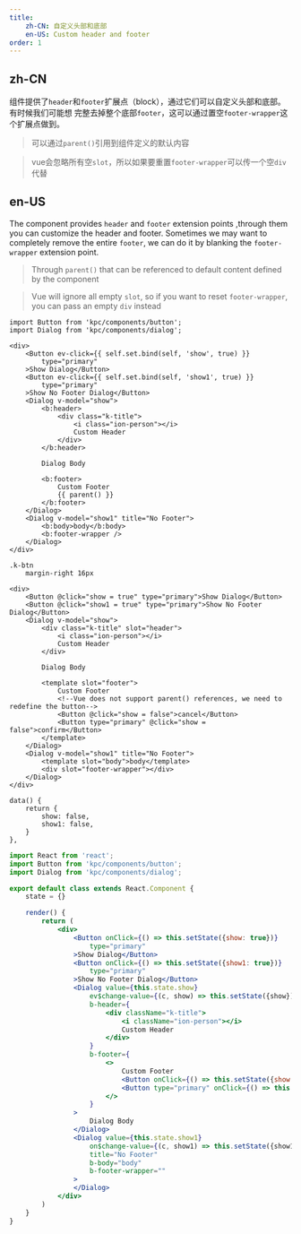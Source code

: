 ```yaml
---
title: 
    zh-CN: 自定义头部和底部
    en-US: Custom header and footer
order: 1
---
```


## zh-CN

组件提供了`header`和`footer`扩展点（block），通过它们可以自定义头部和底部。有时候我们可能想
完整去掉整个底部`footer`，这可以通过置空`footer-wrapper`这个扩展点做到。

> 可以通过`parent()`引用到组件定义的默认内容

> vue会忽略所有空`slot`，所以如果要重置`footer-wrapper`可以传一个空`div`代替

## en-US

The component provides `header` and `footer` extension points ,through them you can customize the header and footer. Sometimes we may want to completely remove the entire `footer`, we can do it by blanking the `footer-wrapper` extension point.

> Through `parent()` that can be referenced to default content defined by the component

> Vue will ignore all empty `slot`, so if you want to reset `footer-wrapper`, you can pass an empty `div` instead

```vdt
import Button from 'kpc/components/button';
import Dialog from 'kpc/components/dialog';

<div>
    <Button ev-click={{ self.set.bind(self, 'show', true) }}
        type="primary"
    >Show Dialog</Button>
    <Button ev-click={{ self.set.bind(self, 'show1', true) }}
        type="primary"
    >Show No Footer Dialog</Button>
    <Dialog v-model="show">
        <b:header>
            <div class="k-title">
                <i class="ion-person"></i>
                Custom Header
            </div>
        </b:header>

        Dialog Body 

        <b:footer>
            Custom Footer
            {{ parent() }}
        </b:footer>
    </Dialog>
    <Dialog v-model="show1" title="No Footer">
        <b:body>body</b:body>
        <b:footer-wrapper />
    </Dialog>
</div>
```

```styl
.k-btn
    margin-right 16px
```

```vue-template
<div>
    <Button @click="show = true" type="primary">Show Dialog</Button>
    <Button @click="show1 = true" type="primary">Show No Footer Dialog</Button>
    <Dialog v-model="show">
        <div class="k-title" slot="header">
            <i class="ion-person"></i>
            Custom Header
        </div>

        Dialog Body 

        <template slot="footer">
            Custom Footer
            <!--Vue does not support parent() references, we need to redefine the button-->
            <Button @click="show = false">cancel</Button>
            <Button type="primary" @click="show = false">confirm</Button>
        </template>
    </Dialog>
    <Dialog v-model="show1" title="No Footer">
        <template slot="body">body</template>
        <div slot="footer-wrapper"></div>
    </Dialog>
</div>
```

```vue-data
data() {
    return {
        show: false,
        show1: false,
    }
},
```

```jsx
import React from 'react';
import Button from 'kpc/components/button';
import Dialog from 'kpc/components/dialog';

export default class extends React.Component {
    state = {}

    render() {
        return (
            <div>
                <Button onClick={() => this.setState({show: true})}
                    type="primary"
                >Show Dialog</Button>
                <Button onClick={() => this.setState({show1: true})}
                    type="primary"
                >Show No Footer Dialog</Button>
                <Dialog value={this.state.show}
                    ev$change-value={(c, show) => this.setState({show})}
                    b-header={
                        <div className="k-title">
                            <i className="ion-person"></i>
                            Custom Header
                        </div>
                    }
                    b-footer={
                        <>
                            Custom Footer
                            <Button onClick={() => this.setState({show: false})}>cancel</Button>
                            <Button type="primary" onClick={() => this.setState({show: false})}>confirm</Button>
                        </>
                    }
                >
                    Dialog Body 
                </Dialog>
                <Dialog value={this.state.show1}
                    on$change-value={(c, show1) => this.setState({show1})}
                    title="No Footer"
                    b-body="body"
                    b-footer-wrapper=""
                >
                </Dialog>
            </div>
        )
    }
}
```
